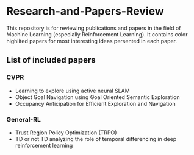 # Research-and-Papers-Review

This repository is for reviewing publications and papers in the field of Machine Learning (especially Reinforcement Learning).
It contains color highlited papers for most interesting ideas persented in each paper.

## List of included papers
### **CVPR**
- Learning to explore using active neural SLAM
- Object Goal Navigation using Goal Oriented Semantic Exploration
- Occupancy Anticipation for Efficient Exploration and Navigation

### **General-RL**
- Trust Region Policy Optimization (TRPO)
- TD or not TD analyzing the role of temporal differencing in deep reinforcement learning
